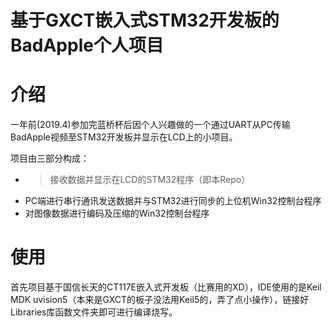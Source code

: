 <h1>基于GXCT嵌入式STM32开发板的BadApple个人项目</h1>

# 介绍

一年前(2019.4)参加完蓝桥杯后因个人兴趣做的一个通过UART从PC传输BadApple视频至STM32开发板并显示在LCD上的小项目。

项目由三部分构成：

- > 接收数据并显示在LCD的STM32程序（即本Repo）
- PC端进行串行通讯发送数据并与STM32进行同步的上位机Win32控制台程序
- 对图像数据进行编码及压缩的Win32控制台程序

# 使用

首先项目基于国信长天的CT117E嵌入式开发板（比赛用的XD），IDE使用的是Keil MDK uvision5（本来是GXCT的板子没法用Keil5的，弄了点小操作），链接好Libraries库函数文件夹即可进行编译烧写。
